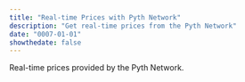 ```yaml
---
title: "Real-time Prices with Pyth Network"
description: "Get real-time prices from the Pyth Network"
date: "0007-01-01"
showthedate: false
---
```


Real-time prices provided by the Pyth Network.

<div id="grid"></div>
<script src="https://unpkg.com/js-spread-grid@latest/dist/index.js"></script>

<script type="module">
const grid = document.getElementById("grid");

const streams = {
  e62df6c8b4a85fe1a67db44dc12de5db330f7ac66b72dc658afedf0f4a415b43: {
    name: "Bitcoin",
    symbol: "BTC",
  },
  ff61491a931112ddf1bd8147cd1b641375f79f5825126d665480874634fd0ace: {
    name: "Ethereum",
    symbol: "ETH",
  },
  ec5d399846a9209f3fe5881d70aae9268c94339ff9817e8d18ff19fa05eea1c8: {
    name: "XRP",
    symbol: "XRP",
  },
  ef0d8b6fda2ceba41da15d4095d1da392a0d2f8ed0c6c7bc0f4cfac8c280b56d: {
    name: "Solana",
    symbol: "SOL",
  },
  dcef50dd0a4cd2dcc17e45df1676dcb336a11a61c69df7a0299b0150c672d25c: {
    name: "Dogecoin",
    symbol: "DOGE",
  },
  "2a01deaec9e51a579277b34b122399984d0bbf57e2458a7e42fecd2829867a0d": {
    name: "Cardano",
    symbol: "ADA",
  },
  "8ac0c70fff57e9aefdf5edf44b51d62c2d433653cbb2cf5cc06bb115af04d221": {
    name: "Chainlink",
    symbol: "LINK",
  },
  "93da3352f9f1d105fdfe4971cfa80e9dd777bfc5d0f683ebb6e1294b92137bb7": {
    name: "Avalanche",
    symbol: "AVAX",
  },
  b7a8eba68a997cd0210c2e1e4ee811ad2d174b3611c22d9ebf16f4cb7e9ba850: {
    name: "Stellar Lumen",
    symbol: "XLM",
  },
  f0d57deca57b3da2fe63a493f4c25925fdfd8edf834b20f93e1f84dbd1504d4a: {
    name: "Shiba Inu",
    symbol: "SHIB",
  },
  "3dd2b63686a450ec7290df3a1e0b583c0481f651351edfa7636f39aed55cf8a3": {
    name: "Bitcoin Cash",
    symbol: "BCH",
  },
  "6e3f3fa8253588df9326580180233eb791e03b443a3ba7a1d892e73874e19a54": {
    name: "Litecoin",
    symbol: "LTC",
  },
  ca3eed9b267293f6595901c734c7525ce8ef49adafe8284606ceb307afa2ca5b: {
    name: "Polkadot",
    symbol: "DOT",
  },
  d69731a2e74ac1ce884fc3890f7ee324b6deb66147055249568869ed700882e4: {
    name: "Pepe",
    symbol: "PEPE",
  },
  "78d185a741d07edb3412b09008b7c5cfb9bbbd7d568bf00ba737b456ba171501": {
    name: "Uniswap",
    symbol: "UNI",
  },
  "03ae4db29ed4ae33d323568895aa00337e658e348b37509f5372ae51f0af00d5": {
    name: "Aptos",
    symbol: "APT",
  },
  c415de8d2eba7db216527dff4b60e8f3a5311c740dadb233e13e12547e226750: {
    name: "Near",
    symbol: "NEAR",
  },
  "2b9ab1e972a281585084148ba1389800799bd4be63b957507db1349314e47445": {
    name: "Aave",
    symbol: "AAVE",
  },
  "7f5cc8d963fc5b3d2ae41fe5685ada89fd4f14b435f8050f28c7fd409f40c2d8": {
    name: "Ethereum Classic",
    symbol: "ETC",
  },
  "3d4a2bd9535be6ce8059d75eadeba507b043257321aa544717c56fa19b49e35d": {
    name: "Render Network",
    symbol: "RENDER",
  },
  c9907d786c5821547777780a1e4f89484f3417cb14dd244f2b0a34ea7a554d67: {
    name: "Internet Computer",
    symbol: "ICP",
  },
  ffd11c5a1cfd42f80afb2df4d9f264c15f956d68153335374ec10722edd70472: {
    name: "Polygon",
    symbol: "POL",
  },
  "7da003ada32eabbac855af3d22fcf0fe692cc589f0cfd5ced63cf0bdcc742efe": {
    name: "Artificial Superintelligence Alliance",
    symbol: "FET",
  },
  fa17ceaf30d19ba51112fdcc750cc83454776f47fb0112e4af07f15f4bb1ebc0: {
    name: "Algorand",
    symbol: "ALGO",
  },
  b00b60f88b03a6a625a8d1c048c3f66653edf217439983d037e7222c4e612819: {
    name: "Cosmos",
    symbol: "ATOM",
  },
  "9375299e31c0deb9c6bc378e6329aab44cb48ec655552a70d4b9050346a30378": {
    name: "Maker",
    symbol: "MKR",
  },
  "72b021217ca3fe68922a19aaf990109cb9d84e9ad004b4d2025ad6f529314419": {
    name: "Bonk",
    symbol: "BONK",
  },
  "19ab139032007c8bd7d1fd3842ef392a5434569a72b555504a5aee47df2a0a35": {
    name: "Quant",
    symbol: "QNT",
  },
  ec7a775f46379b5e943c3526b1c8d54cd49749176b0b98e02dde68d1bd335c17: {
    name: "Stacks",
    symbol: "STX",
  },
  "06ade621dbc31ed0fc9255caaab984a468abe84164fb2ccc76f02a4636d97e31": {
    name: "EOS",
    symbol: "EOS",
  },
  "7a5bc1d2b56ad029048cd63964b3ad2776eadf812edc1a43a31406cb54bff592": {
    name: "Injective",
    symbol: "INJ",
  },
  a19d04ac696c7a6616d291c7e5d1377cc8be437c327b75adb5dc1bad745fcae8: {
    name: "Curve DAO",
    symbol: "CRV",
  },
  "4d1f8dae0d96236fb98e8f47471a366ec3b1732b47041781934ca3a9bb2f35e7": {
    name: "The Graph",
    symbol: "GRT",
  },
  "2b386bdca7fda5cf3c3975f70318593bf144104cb00742592ecff60dd798972f": {
    name: "JasmyCoin",
    symbol: "JASMY",
  },
  c63e2a7f37a04e5e614c07238bedb25dcc38927fba8fe890597a593c0b2fa4ad: {
    name: "Lido DAO",
    symbol: "LDO",
  },
  cb7a1d45139117f8d3da0a4b67264579aa905e3b124efede272634f094e1e9d1: {
    name: "The Sandbox",
    symbol: "SAND",
  },
  "649fdd7ec08e8e2a20f425729854e90293dcbe2376abc47197a14da6ff339756": {
    name: "Helium",
    symbol: "HNT",
  },
  "1dfffdcbc958d732750f53ff7f06d24bb01364b3f62abea511a390c74b8d16a5": {
    name: "Decentraland",
    symbol: "MANA",
  },
  "0affd4b8ad136a21d79bc82450a325ee12ff55a235abc242666e423b8bcffd03": {
    name: "Tezos",
    symbol: "XTZ",
  },
  "4ca4beeca86f0d164160323817a4e42b10010a724c2217c6ee41b54cd4cc61fc": {
    name: "dogwifhat",
    symbol: "WIF",
  },
  be9b59d178f0d6a97ab4c343bff2aa69caa1eaae3e9048a65788c529b125bb24: {
    name: "Zcash",
    symbol: "ZEC",
  },
  "9db37f4d5654aad3e37e2e14ffd8d53265fb3026d1d8f91146539eebaa2ef45f": {
    name: "Aerodrome Finance",
    symbol: "AERO",
  },
  "15add95022ae13563a11992e727c91bdb6b55bc183d9d747436c80a483d8c864": {
    name: "ApeCoin",
    symbol: "APE",
  },
  b7e3904c08ddd9c0c10c6d207d390fd19e87eb6aab96304f571ed94caebdefa0: {
    name: "Axie Infinity",
    symbol: "AXS",
  },
  e799f456b358a2534aa1b45141d454ac04b444ed23b1440b778549bb758f2b5c: {
    name: "Chiliz",
    symbol: "CHZ",
  },
  "4a8e42861cabc5ecb50996f92e7cfa2bce3fd0a2423b0c44c9b423fb2bd25478": {
    name: "Compound",
    symbol: "COMP",
  },
  "63f341689d98a12ef60a5cff1d7f85c70a9e17bf1575f0e7c0b2512d48b1c8b3": {
    name: "1inch",
    symbol: "1INCH",
  },
  "39d020f60982ed892abbcd4a06a276a9f9b7bfbce003204c110b6e488f502da3": {
    name: "Synthetix Network",
    symbol: "SNX",
  },
  "488f59877d3950ca12c5529d3ec6d4904666b2ec2d37616e61ecc88e3d23d51c": {
    name: "Oasis",
    symbol: "ROSE",
  },
};

const data = {};

for (const [id, obj] of Object.entries(streams)) {
  data[id] = {
    Name: obj.name,
    Symbol: obj.symbol,
    "Price USD": 0,
  };
}

const ws = new WebSocket("wss://hermes.pyth.network/ws");
ws.onopen = () => {
  ws.send(
    JSON.stringify({
      ids: Object.keys(streams),
      type: "subscribe",
    })
  );
};

ws.onmessage = (event) => {
  const message = JSON.parse(event.data);
  if (message.type !== "price_update") {
    return;
  }

  const id = message.price_feed.id;
  data[id]["Price USD"] =
    parseInt(message.price_feed.price.price) *
    Math.pow(10, message.price_feed.price.expo);

  SpreadGrid(grid, {
    data: data,
    columns: [
      {
        type: "DATA-BLOCK",
        width: 200,
      },
    ],
  });
};
</script>
